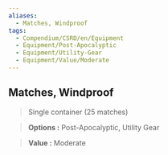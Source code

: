 ```yaml
---
aliases:
  - Matches, Windproof
tags:
  - Compendium/CSRD/en/Equipment
  - Equipment/Post-Apocalyptic
  - Equipment/Utility-Gear
  - Equipment/Value/Moderate
---
```

  
    
## Matches, Windproof    
    
>Single container (25 matches)    
> **Options :** Post-Apocalyptic, Utility Gear    
> **Value :** Moderate